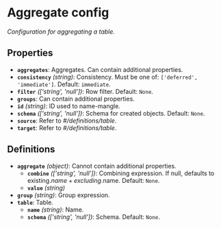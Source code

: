 # Aggregate config

_Configuration for aggregating a table._

## Properties

- **`aggregates`**: Aggregates. Can contain additional properties.
- **`consistency`** _(string)_: Consistency. Must be one of:
  `['deferred', 'immediate']`. Default: `immediate`.
- **`filter`** _(['string', 'null'])_: Row filter. Default: `None`.
- **`groups`**: Can contain additional properties.
- **`id`** _(string)_: ID used to name-mangle.
- **`schema`** _(['string', 'null'])_: Schema for created objects. Default:
  `None`.
- **`source`**: Refer to _#/definitions/table_.
- **`target`**: Refer to _#/definitions/table_.

## Definitions

- **`aggregate`** _(object)_: Cannot contain additional properties.
  - **`combine`** _(['string', 'null'])_: Combining expression. If null,
    defaults to existing.$name + excluding.$name. Default: `None`.
  - **`value`** _(string)_
- **`group`** _(string)_: Group expression.
- **`table`**: Table.
  - **`name`** _(string)_: Name.
  - **`schema`** _(['string', 'null'])_: Schema. Default: `None`.

